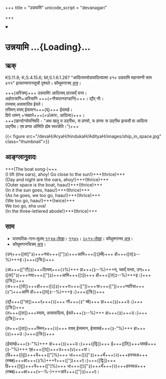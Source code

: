 +++
title = "उन्नयामि"
unicode_script = "devanagari"

+++
<div class="js_include" includetitle="true" newlevelforh1="1" unfilled url="/vedAH_sAma/paravastu-sAma/devaH/AdityaH/unnayAmi/">
<details open><summary><h1>उन्नयामि ...{Loading}...</h1></summary>

## ऋक्

KS.11.8; K;S.4.15.6; M;S.1.6.1.26? "आदित्यस्योन्नयादित्यात्मा ४१० उन्नयामि महानाम्नी साम ४११" इत्यरण्यगानसूचौ दृश्यते। कौथुमगानम् [अत्र](https://archive.org/details/SamaVedaSanhitaWithSayanabhashyaVolume2SatyavrataSamasrami1876bis_201804/page/n535)।

+++(अरित्रम्)+++ उन्नयामि! आदित्यम् प्राञ्चय्ँ यन्त।  
अहोरात्राणि+अरित्राणि +++(=नौचालनदण्डानि)+++। द्यौर् नौः।  
तस्याम् असावादिय ईयते।  
तस्मिन् वयम् ईयामान+++(य्)+++ ईयामहे।  
प्रिये धामन् +त्र्यक्षारे+++(=ॐकारः, आदित्यः)+++।  
+++(छान्दोग्योपनिषदि - "अथ खलु य उद्गीथः, स प्रणवो, यः प्रणवः स उद्गीथ इत्यसौ वा आदित्य उद्गीथ। एष प्रणव ओमिति ह्येष स्वरन्नेति।")+++

{{< figure src="/devaH/AryaH/hindukaH/AdityaH/images/ship_in_space.jpg"  class="thumbnail">}}

## आङ्ग्लानुवादः
+++(The boat song-)+++  
{I lift (the oars), ahoy! Go close to the sun!}+++(thrice)+++  
{Day and night are the oars, ahoy!}+++(thrice)+++  
{Outer space is the boat, haau!}+++(thrice)+++  
{In it the sun goes, haau!}+++(thrice)+++  
{As he goes, we too go, haau!}+++(thrice)+++  
{We too go, haau!}+++(twice)+++  
We too go, eha uva!  
{In the three-lettered abode!}+++(thrice)+++

## साम

- पारम्परिक-गान-मूलम् [१९३७-लेखा](https://archive.org/stream/sAmaveda-jaiminIya-paravastu-paramparA-docs/sAmaveda-paravastu-1937#page/n9/mode/1up&sa=D&ust=1542425956421000)। [१९७५](https://archive.org/stream/sAmaveda-jaiminIya-paravastu-paramparA-docs/sAmaveda-paravastu-1975#page/n9/mode/1up&sa=D&ust=1542425956421000)। [२०१५-लेखा](https://archive.org/stream/sAmaveda-jaiminIya-paravastu-paramparA-docs/VIVAAHA%20UPANAYANA%20SAAMAANI#page/n4/mode/1up&sa=D&ust=1542425956422000)। कौथुमगानम् [अत्र](https://archive.org/details/SamaVedaSanhitaWithSayanabhashyaVolume2SatyavrataSamasrami1876bis_201804/page/n535)।
- कौथुमगानचित्रम् [अत्र](https://twitter.com/vaidikabharata/status/1066558555648593921?s=21)।
<div caption="रामानुजार्यः 1974 " class="audioEmbed" src="https://archive
.org/download/jaiminIya-sAma-gAna-paravastu-tradition-rAmAnuja/unnayAmi.mp3"></div>
<div caption="गोपालार्यः 2015  " class="audioEmbed" src="https://archive
.org/download/jaiminIya-sAma-gAna-paravastu-tradition-gopAla-2015/unnayAmi.mp3"></div>
<div caption="गोपालपवनयोर् अनुवचनम् 2015 1x" class="audioEmbed" src="https://archive
.org/download/jaiminIya-sAma-gAna-paravastu-tradition-anuvachanam-gopAla-pavana-2015/unnayAmi.mp3"></div>
<div caption="गोपालपवनयोर् अनुवचनम् 2015 1.5x" class="audioEmbed" src="https://archive
.org/download/jaiminIya-sAma-gAna-paravastu-tradition-anuvachanam-gopAla-pavana-2015-150p-speed/unnayAmi.mp3"></div>
<div caption="गोपालपवनयोर् अनुवचनम् 2015 1x" class="audioEmbed" src="https://archive
.org/download/jaiminIya-sAma-gAna-paravastu-tradition-anuvachanam-gopAla-pavana-2015/unnayAmi.mp3"></div>
<div caption="गोपालपवनयोर् अनुवचनम् 2015 1.5x" class="audioEmbed" src="https://archive
.org/download/jaiminIya-sAma-gAna-paravastu-tradition-anuvachanam-gopAla-pavana-2015-150p-speed/unnayAmi.mp3"></div>

{उन्+++([ता]"३)+++नया+++(["]३)+++आमि+++([ऽ]~~मी~~)+++ हो+++([त]३--%)+++इ।}+++([त्रिः])+++

{आ+++(["टौ]३)+++दित्यम्+++(२%)+++ प्रा+++(३--%)+++म्, च्चय्ँ यन्ता, उन्+++([ता]"३)+++नया+++(["]३)+++आमि+++([ऽ])+++ हो+++([त]३--%)+++इ।}+++([त्रिः])+++  
{अ+++([पो])+++हो+++([ऽ]३)+++रा+++(["])+++त्रा+++(["])+++ण्यरित्रा+++(३")+++आणि हो+++([त]३--%)+++इ।}+++([त्रिः])+++

{द्यौ+++(["ता])+++र्+++(२)+++ णौ+++(३" ~~णो~~)+++ हा+++(३)+++उ।}+++([त्रिः])+++  
{त+++([ता])+++स्याम्, असावादित्य, ईयते+++(३--%)+++ हा+++(३)+++उ।}+++([त्रिः])+++

{त+++([ता])+++स्मिन्+++(२)+++ वयम् ईय्यमान, ईय्यामहे+++(३-"%)+++ हा+++(३)+++उ।}+++([त्रिः])+++

{ईयामहे+++(३-"%)+++ हा+++(३)+++उ।}+++([द्विः])+++ ई+++([ति])+++यामहे+++(३-"%)+++   एह+++([प])+++उ+++(v)+++वा।  
{प्रि+++([पृ])+++ये+++(["]%)+++ धा+++([ऽ]"३)+++मँ+++(२)+++हस्त्र्यअ+++(~~स्यद~~)+++क्षा+++(३%)+++रे+++(["])+++ए।}+++([द्विः])+++  
प्रि+++([पृ])+++ये+++(["]%)+++ धा+++([ऽ]"३)+++मँ+++(२)+++हस्त्र्यअ+++(~~स्यद~~)+++क्षा+++(५--%-)+++आरे+++(["]३)+++ए।
</details>
</div>